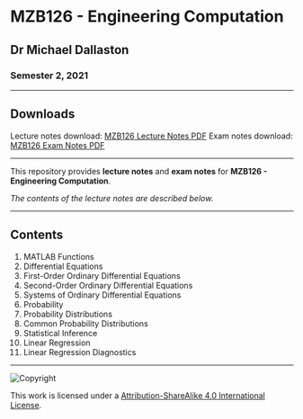 # MZB126 - Engineering Computation

## Dr Michael Dallaston

### Semester 2, 2021

---

## Downloads

Lecture notes download: [MZB126 Lecture Notes PDF](https://www.github.com/Tarang74/MZB126/raw/main/MZB126%20Lecture%20Notes.pdf)
Exam notes download: [MZB126 Exam Notes PDF](https://www.github.com/Tarang74/MZB126/raw/main/MZB126%20Exam%20Notes.pdf)

---

This repository provides **lecture notes** and **exam notes** for **MZB126 - Engineering Computation**.

*The contents of the lecture notes are described below.*

---

## Contents

1. MATLAB Functions
2. Differential Equations
3. First-Order Ordinary Differential Equations
4. Second-Order Ordinary Differential Equations
5. Systems of Ordinary Differential Equations
6. Probability
7. Probability Distributions
8. Common Probability Distributions
9. Statistical Inference
10. Linear Regression
11. Linear Regression Diagnostics

---

![Copyright](https://licensebuttons.net/l/by-nc-sa/4.0/88x31.png)

This work is licensed under a [Attribution-ShareAlike 4.0 International License](http://creativecommons.org/licenses/by-nc-sa/4.0/).
